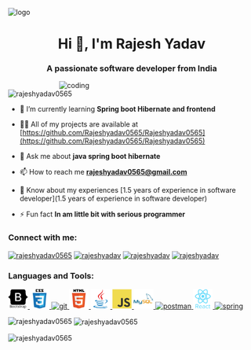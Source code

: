 ![logo](https://github.com/Rajeshyadav0565/Rajeshyadav0565/blob/main/bannger.gif)
<h1 align="center">Hi 👋, I'm Rajesh Yadav</h1>
<h3 align="center">A passionate software developer from India</h3>
<img align="right" alt="coding" width=400 src="https://www.sarvika.com/wp-content/uploads/2021/03/Backend-Developer-Python-GIF-Dribble.gif">

<p align="left"> <img src="https://komarev.com/ghpvc/?username=rajeshyadav0565&label=Profile%20views&color=0e75b6&style=flat" alt="rajeshyadav0565" /> </p>

- 🌱 I’m currently learning **Spring boot Hibernate and frontend**

- 👨‍💻 All of my projects are available at [https://github.com/Rajeshyadav0565/Rajeshyadav0565](https://github.com/Rajeshyadav0565/Rajeshyadav0565)

- 💬 Ask me about **java spring boot hibernate**

- 📫 How to reach me **rajeshyadav0565@gmail.com**

- 📄 Know about my experiences [1.5 years of experience in software developer](1.5 years of experience in software developer)

- ⚡ Fun fact **In am little bit with serious programmer**

<h3 align="left">Connect with me:</h3>
<p align="left">
<a href="https://linkedin.com/in/rajeshyadav0565" target="blank"><img align="center" src="https://raw.githubusercontent.com/rahuldkjain/github-profile-readme-generator/master/src/images/icons/Social/linked-in-alt.svg" alt="rajeshyadav0565" height="30" width="40" /></a>
<a href="https://fb.com/rajeshyadav" target="blank"><img align="center" src="https://raw.githubusercontent.com/rahuldkjain/github-profile-readme-generator/master/src/images/icons/Social/facebook.svg" alt="rajeshyadav" height="30" width="40" /></a>
<a href="https://instagram.com/rajeshyadav" target="blank"><img align="center" src="https://raw.githubusercontent.com/rahuldkjain/github-profile-readme-generator/master/src/images/icons/Social/instagram.svg" alt="rajeshyadav" height="30" width="40" /></a>
<a href="https://auth.geeksforgeeks.org/user/rajeshyadav" target="blank"><img align="center" src="https://raw.githubusercontent.com/rahuldkjain/github-profile-readme-generator/master/src/images/icons/Social/geeks-for-geeks.svg" alt="rajeshyadav" height="30" width="40" /></a>
</p>

<h3 align="left">Languages and Tools:</h3>
<p align="left"> <a href="https://getbootstrap.com" target="_blank" rel="noreferrer"> <img src="https://raw.githubusercontent.com/devicons/devicon/master/icons/bootstrap/bootstrap-plain-wordmark.svg" alt="bootstrap" width="40" height="40"/> </a> <a href="https://www.w3schools.com/css/" target="_blank" rel="noreferrer"> <img src="https://raw.githubusercontent.com/devicons/devicon/master/icons/css3/css3-original-wordmark.svg" alt="css3" width="40" height="40"/> </a> <a href="https://git-scm.com/" target="_blank" rel="noreferrer"> <img src="https://www.vectorlogo.zone/logos/git-scm/git-scm-icon.svg" alt="git" width="40" height="40"/> </a> <a href="https://www.w3.org/html/" target="_blank" rel="noreferrer"> <img src="https://raw.githubusercontent.com/devicons/devicon/master/icons/html5/html5-original-wordmark.svg" alt="html5" width="40" height="40"/> </a> <a href="https://www.java.com" target="_blank" rel="noreferrer"> <img src="https://raw.githubusercontent.com/devicons/devicon/master/icons/java/java-original.svg" alt="java" width="40" height="40"/> </a> <a href="https://developer.mozilla.org/en-US/docs/Web/JavaScript" target="_blank" rel="noreferrer"> <img src="https://raw.githubusercontent.com/devicons/devicon/master/icons/javascript/javascript-original.svg" alt="javascript" width="40" height="40"/> </a> <a href="https://www.mysql.com/" target="_blank" rel="noreferrer"> <img src="https://raw.githubusercontent.com/devicons/devicon/master/icons/mysql/mysql-original-wordmark.svg" alt="mysql" width="40" height="40"/> </a> <a href="https://postman.com" target="_blank" rel="noreferrer"> <img src="https://www.vectorlogo.zone/logos/getpostman/getpostman-icon.svg" alt="postman" width="40" height="40"/> </a> <a href="https://reactjs.org/" target="_blank" rel="noreferrer"> <img src="https://raw.githubusercontent.com/devicons/devicon/master/icons/react/react-original-wordmark.svg" alt="react" width="40" height="40"/> </a> <a href="https://spring.io/" target="_blank" rel="noreferrer"> <img src="https://www.vectorlogo.zone/logos/springio/springio-icon.svg" alt="spring" width="40" height="40"/> </a> </p>

<p><img align="left" src="https://github-readme-stats.vercel.app/api/top-langs?username=rajeshyadav0565&show_icons=true&locale=en&layout=compact" alt="rajeshyadav0565" /></p>

<p>&nbsp;<img align="center" src="https://github-readme-stats.vercel.app/api?username=rajeshyadav0565&show_icons=true&locale=en" alt="rajeshyadav0565" /></p>

<p><img align="center" src="https://github-readme-streak-stats.herokuapp.com/?user=rajeshyadav0565&" alt="rajeshyadav0565" /></p>

